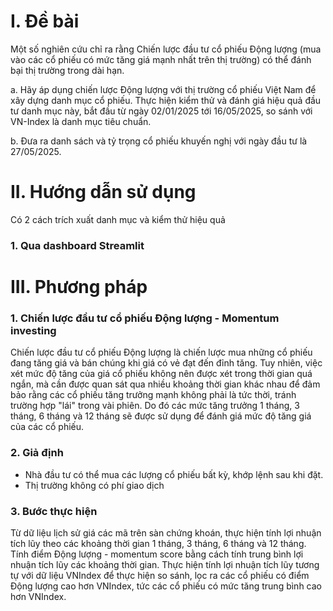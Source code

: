 # I. Đề bài
Một số nghiên cứu chỉ ra rằng Chiến lược đầu tư cổ phiếu Động lượng (mua vào các cổ phiếu có mức tăng giá mạnh nhất trên thị trường) có thể đánh bại thị trường trong dài hạn.

a. Hãy áp dụng chiến lược Động lượng với thị trường cổ phiếu Việt Nam để xây dựng danh mục cổ phiếu. Thực hiện kiểm thử và đánh giá hiệu quả đầu tư danh mục này, bắt đầu từ ngày 02/01/2025 tới 16/05/2025, so sánh với VN-Index là danh mục tiêu chuẩn.

b. Đưa ra danh sách và tỷ trọng cổ phiếu khuyến nghị với ngày đầu tư là 27/05/2025.

# II. Hướng dẫn sử dụng
Có 2 cách trích xuất danh mục và kiểm thử hiệu quả
### 1. Qua dashboard Streamlit


# III. Phương pháp
### 1. Chiến lược đầu tư cổ phiếu Động lượng - Momentum investing
Chiến lược đầu tư cổ phiếu Động lượng là chiến lược mua những cổ phiếu đang tăng giá và bán chúng khi giá có vẻ đạt đến đỉnh tăng. Tuy nhiên, việc xét mức độ tăng của giá cổ phiếu không nên được xét trong thời gian quá ngắn, mà cần được quan sát qua nhiều khoảng thời gian khác nhau để đảm bảo rằng các cổ phiếu tăng trưởng mạnh không phải là tức thời, tránh trường hợp "lái" trong vài phiên. Do đó các mức tăng trưởng 1 tháng, 3 tháng, 6 tháng và 12 tháng sẽ được sử dụng để đánh giá mức độ tăng giá của các cổ phiếu.

### 2. Giả định
- Nhà đầu tư có thể mua các lượng cổ phiếu bất kỳ, khớp lệnh sau khi đặt.
- Thị trường không có phí giao dịch 

### 3. Bước thực hiện
Từ dữ liệu lịch sử giá các mã trên sàn chứng khoán, thực hiện tính lợi nhuận tích lũy theo các khoảng thời gian 1 tháng, 3 tháng, 6 tháng và 12 tháng. Tính điểm Động lượng - momentum score bằng cách tính trung bình lợi nhuận tích lũy các khoảng thời gian.
Thực hiện tính lợi nhuận tích lũy tương tự với dữ liệu VNIndex để thực hiện so sánh, lọc ra các cổ phiếu có điểm Động lượng cao hơn VNIndex, tức các cổ phiếu có mức tăng trung bình cao hơn VNIndex.
